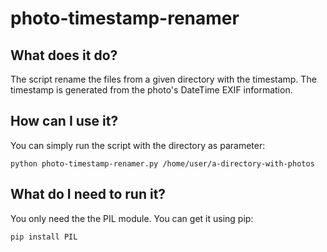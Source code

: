 photo-timestamp-renamer
=======================

What does it do?
----------------
The script rename the files from a given directory with the timestamp. The timestamp is generated from the photo's DateTime EXIF information.

How can I use it?
-----------------
You can simply run the script with the directory as parameter: 
```
python photo-timestamp-renamer.py /home/user/a-directory-with-photos
```

What do I need to run it?
-------------------------
You only need the the PIL module. You can get it using pip: 
```
pip install PIL
```
